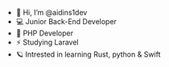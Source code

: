 - 👋 Hi, I’m @aidins1dev
- 💻 Junior Back-End Developer
- 🌱 PHP Developer
- ⚡ Studying Laravel
- 🪐 Intrested in learning Rust, python & Swift
<!---
aidins1dev/aidins1dev is a ✨ special ✨ repository because its `README.md` (this file) appears on your GitHub profile.
You can click the Preview link to take a look at your changes.
--->
